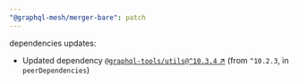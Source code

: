 ```yaml
---
"@graphql-mesh/merger-bare": patch
---
```

dependencies updates:
  - Updated dependency [`@graphql-tools/utils@^10.3.4` ↗︎](https://www.npmjs.com/package/@graphql-tools/utils/v/10.3.4) (from `^10.2.3`, in `peerDependencies`)
